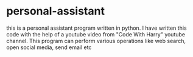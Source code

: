 # personal-assistant
this is a personal assistant program written in python. I have written this code with the help of a youtube video from "Code With Harry" youtube channel.
This program can perform various operations like web search, open social media, send email etc
